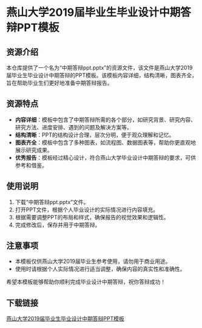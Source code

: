 # 燕山大学2019届毕业生毕业设计中期答辩PPT模板

## 资源介绍

本仓库提供了一个名为“中期答辩ppt.pptx”的资源文件，该文件是燕山大学2019届毕业生毕业设计中期答辩的PPT模板。该模板内容详细，结构清晰，图表齐全，旨在帮助毕业生们更好地准备中期答辩报告。

## 资源特点

- **内容详细**：模板中包含了中期答辩所需的各个部分，如研究背景、研究内容、研究方法、进度安排、遇到的问题及解决方案等。
- **结构清晰**：PPT的结构设计合理，层次分明，便于观众理解和记忆。
- **图表齐全**：模板中包含了多种图表，如流程图、数据图表等，帮助你更直观地展示研究成果。
- **优秀报告**：模板经过精心设计，符合燕山大学毕业设计中期答辩的要求，可供参考和借鉴。

## 使用说明

1. 下载“中期答辩ppt.pptx”文件。
2. 打开PPT文件，根据个人毕业设计的实际情况进行内容填充。
3. 根据需要调整PPT的布局和样式，确保报告的视觉效果和逻辑性。
4. 完成修改后，保存并用于中期答辩。

## 注意事项

- 本模板仅供燕山大学2019届毕业生参考使用，请勿用于商业用途。
- 使用时请根据个人实际情况进行适当调整，确保内容的真实性和准确性。

希望本模板能够帮助你顺利完成毕业设计中期答辩，祝你答辩成功！

## 下载链接

[燕山大学2019届毕业生毕业设计中期答辩PPT模板](https://pan.quark.cn/s/34ea9f35e0d6)
